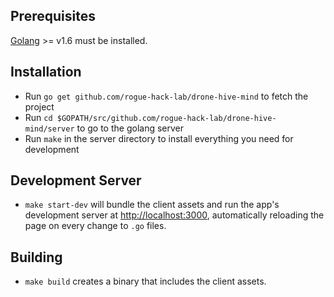 ## Prerequisites

[Golang](https://golang.org/) >= v1.6 must be installed.

## Installation

- Run `go get github.com/rogue-hack-lab/drone-hive-mind` to fetch the project
- Run `cd $GOPATH/src/github.com/rogue-hack-lab/drone-hive-mind/server` to go to the golang server
- Run `make` in the server directory to install everything you need for development

## Development Server

- `make start-dev` will bundle the client assets and run the app's development server at [http://localhost:3000](http://localhost:3000), automatically reloading the page on every change to `.go` files.

## Building

- `make build` creates a binary that includes the client assets.
